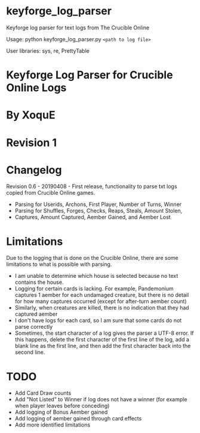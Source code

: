 # keyforge_log_parser
Keyforge log parser for text logs from The Crucible Online

Usage: python keyforge_log_parser.py `<path to log file>`

User libraries: sys, re, PrettyTable


# Keyforge Log Parser for Crucible Online Logs
# By XoquE
# Revision 1

# Changelog
Revision 0.6 - 20190408 - First release, functionality to parse txt logs
copied from Crucible Online games.
- Parsing for Userids, Archons, First Player, Number of Turns, Winner
- Parsing for Shuffles, Forges, Checks, Reaps, Steals, Amount Stolen,
- Captures, Amount Captured, Aember Gained, and Aember Lost

# Limitations
Due to the logging that is done on the Crucible Online, there are some
limitations to what is possible with parsing.
- I am unable to determine which house is selected because no text contains
  the house.
- Logging for certain cards is lacking.  For example, Pandemonium captures
  1 aember for each undamaged creature, but there is no detail for how many
  captures occurred (except for after-turn aember count)
- Similarly, when creatures are killed, there is no indication that they
  had captured aember
- I don't have logs for each card, so I am sure that some cards do not
  parse correctly
- Sometimes, the start character of a log gives the parser a UTF-8 error.
  If this happens, delete the first character of the first line of the log,
  add a blank line as the first line, and then add the first character back
  into the second line.

# TODO
- Add Card Draw counts
- Add "Not Listed" to Winner if log does not have a winner (for example when
  player leaves before conceding)
- Add logging of Bonus Aember gained
- Add logging of aember gained through card effects
- Add more identified limitations

